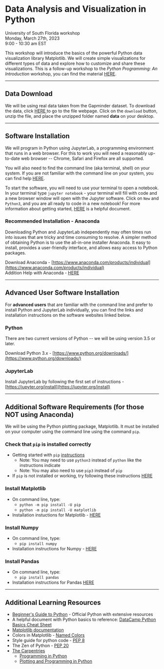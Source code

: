 # Data Analysis and Visualization in Python
University of South Florida workshop   
Monday, March 27th, 2023  
9:00 - 10:30 am EST  

This workshop will introduce the basics of the powerful Python data visualization library Matplotlib. We will create simple visualizations for different types of data and explore how to customize and share these visualizations. This is a follow-up workshop to the *Python Programming: An Introduction* workshop, you can find the material [HERE](https://github.com/sborrego/Introduction-to-Python/blob/main/Introduction%20to%20Python.ipynb).

***

## Data Download

We will be using real data taken from the Gapminder dataset. To download the data, click 
<a href="https://github.com/sborrego/Data-Visualization-in-Python/blob/main/gapminder-data.zip" download> HERE </a> to go to the file webpage. Click on the `download` button, unzip the file, and place the unzipped folder named **data** on your desktop.

***

## Software Installation

We will program in Python using JupyterLab, a programming environment that runs in a web browser. For this to work you will need a reasonably up-to-date web browser -- Chrome, Safari and Firefox are all supported.

You will also need to find the command line (aka terminal, shell) on your system. If you are not familiar with the command line on your system, you can find help [HERE](https://swcarpentry.github.io/shell-novice/setup.html#where-to-type-commands-how-to-open-a-new-shell).

To start the software, you will need to use your terminal to open a notebook. In your terminal type `jupyter notebook` - your terminal will fill with code and a new browser window will open with the Jupyter software. Click on `New` and `Python3`, and you are all ready to code in a new notebook! For more information about getting started, [HERE](https://datacarpentry.org/python-socialsci/01-introduction/index.html) is a helpful document.

### Recommended Installation - Anaconda

Downloading Python and JupyterLab independently may often times run into issues that are tricky and time consuming to resolve. A simpler method of obtaining Python is to use the all-in-one installer Anaconda. It easy to install, provides a user-friendly interface, and allows easy access to Python packages.

Download Anaconda - [https://www.anaconda.com/products/individual](https://www.anaconda.com/products/individual)  
Addition Help with Anaconda - [HERE](http://swcarpentry.github.io/python-novice-gapminder/setup.html#installing-python-using-anaconda)

***

## Advanced User Software Installation

For **advanced users** that are familiar with the command line and prefer to install Python and JupyterLab individually, you can find the links and installation instructions on the software websites linked below.

### Python

There are two current versions of Python -- we will be using version 3.5 or later. 

Download Python 3.x - [https://www.python.org/downloads/](https://www.python.org/downloads/)

### JupyterLab

Install JupyterLab by following the first set of instructions - [https://jupyter.org/jnstall](https://jupyter.org/install)

***

##  Additional Software Requirements (for those NOT using Anaconda)

We will be using the Python plotting package, Matplotlib. It must be installed on your computer using the command line using the command `pip`. 

### Check that `pip` is installed correctly

* Getting started with `pip` [instructions](https://pip.pypa.io/en/stable/getting-started/)
    - Note: You may need to use `python3` instead of `python` like the instructions indicate
    - Note: You may also need to use `pip3` instead of `pip`
* If `pip` is not installed or working, try following these instructions [HERE](https://pip.pypa.io/en/stable/installation/)

### Install Matplotlib

* On command line, type:
    - `python -m pip install -U pip`
    - `python -m pip install -U matplotlib`
* Installation instuctions for Matplotlib - [HERE](https://matplotlib.org/stable/users/installing/index.html)

### Install Numpy

* On command line, type:
    - `pip install numpy`
* Installation instructions for Numpy - [HERE](https://numpy.org/install/)

### Install Pandas

* On command line, type:
   - `pip install pandas`
* Installation instructions for Pandas [HERE](https://pandas.pydata.org/docs/getting_started/install.html)

*** 

## Additional Learning Resources

* [Beginner's Guide to Python](https://wiki.python.org/moin/BeginnersGuide) - Official Python with extensive resources
* A helpful document with Python basics to reference: [DataCamp Python Basics Cheat Sheet](https://www.datacamp.com/cheat-sheet/getting-started-with-python-cheat-sheet) 
* [Matplotlib documentation](https://matplotlib.org/stable/index.html)
* Colors in Matplotlib - [Named Colors](https://matplotlib.org/stable/gallery/color/named_colors.html#)
* Style guide for python code - [PEP 8](https://www.python.org/dev/peps/pep-0008/)
* The Zen of Python - [PEP 20](https://www.python.org/dev/peps/pep-0020/)
* [The Carpentries](https://carpentries.org/)
    + [Programming in Python](https://swcarpentry.github.io/python-novice-inflammation/)
    + [Plotting and Programming in Python](http://swcarpentry.github.io/python-novice-gapminder/)
